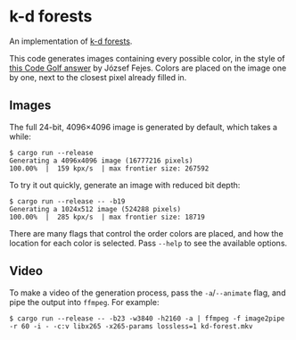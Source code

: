 k-d forests
===========

An implementation of [k-d forests](https://tavianator.com/2020/porting_kd_forests.html).

This code generates images containing every possible color, in the style of [this Code Golf answer](http://codegolf.stackexchange.com/a/22326) by József Fejes.
Colors are placed on the image one by one, next to the closest pixel already filled in.

Images
------

The full 24-bit, 4096×4096 image is generated by default, which takes a while:

    $ cargo run --release
    Generating a 4096x4096 image (16777216 pixels)
    100.00%  |  159 kpx/s  | max frontier size: 267592

To try it out quickly, generate an image with reduced bit depth:

    $ cargo run --release -- -b19
    Generating a 1024x512 image (524288 pixels)
    100.00%  |  285 kpx/s  | max frontier size: 18719

There are many flags that control the order colors are placed, and how the location for each color is selected.
Pass `--help` to see the available options.

Video
-----

To make a video of the generation process, pass the `-a`/`--animate` flag, and pipe the output into `ffmpeg`.
For example:

    $ cargo run --release -- -b23 -w3840 -h2160 -a | ffmpeg -f image2pipe -r 60 -i - -c:v libx265 -x265-params lossless=1 kd-forest.mkv
